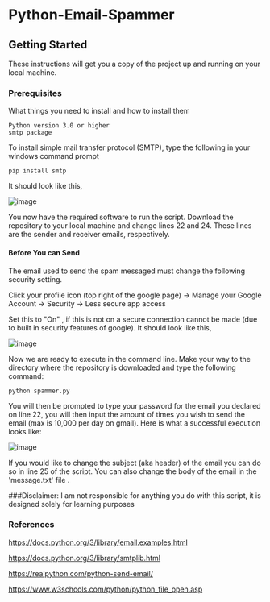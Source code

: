 # Python-Email-Spammer

## Getting Started

These instructions will get you a copy of the project up and running on your local machine. 

### Prerequisites

What things you need to install and how to install them

```
Python version 3.0 or higher
smtp package 
```

To install simple mail transfer protocol (SMTP), type the following in your windows command prompt

```
pip install smtp
```
It should look like this,

![image](https://user-images.githubusercontent.com/52977770/103324070-0558e000-4a03-11eb-82ae-0241f8ef8e71.png)

You now have the required software to run the script. Download the repository to your local machine and change lines 22 and 24.
These lines are the sender and receiver emails, respectively. 

#### Before You can Send

The email used to send the spam messaged must change the following security setting.

Click your profile icon (top right of the google page) -> Manage your Google Account -> Security -> Less secure app access

Set this to "On" , if this is not on a secure connection cannot be made (due to built in security features of google).
It should look like this,

![image](https://user-images.githubusercontent.com/52977770/103324157-608ad280-4a03-11eb-92f9-34614c8440ec.png)


Now we are ready to execute in the command line. Make your way to the directory where the repository is downloaded and type
the following command:

```
python spammer.py
```

You will then be prompted to type your password for the email you declared on line 22, you will then input the amount of times
you wish to send the email (max is 10,000 per day on gmail). Here is what a successful execution looks like:

![image](https://user-images.githubusercontent.com/52977770/103324262-02122400-4a04-11eb-8cea-69b02483bfdc.png)

If you would like to change the subject (aka header) of the email you can do so in line 25 of the script. You can also change the body of the email
in the 'message.txt' file .

###Disclaimer:
I am not responsible for anything you do with this script, it is designed solely for learning purposes

### References

https://docs.python.org/3/library/email.examples.html

https://docs.python.org/3/library/smtplib.html

https://realpython.com/python-send-email/

https://www.w3schools.com/python/python_file_open.asp

